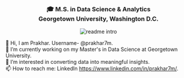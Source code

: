 <!-- markdownlint-disable MD033 MD041 -->
<p align="center">
  <h3 align="center">🎓 M.S. in Data Science & Analytics<br>Georgetown University, Washington D.C.</h3>
</p>

<p align="center">
  <img src="https://readme-typing-svg.demolab.com/?lines=Hey,+I+am+Prakhar+Maheshwari!;I+am+a+Data+Scientist.!;Welcome+to+my+GitHub!;&font=Fira%20Code&center=true&width=380&height=50&duration=4000&pause=1000" alt="readme intro">
</p>

👋 Hi, I am Prakhar. Username- @prakhar7m.  
🔭 I’m currently working on my Master's in Data Science at Georgetown University.  
👀 I’m interested in converting data into meaningful insights.  
📫 How to reach me: LinkedIn https://www.linkedin.com/in/prakhar7m/.  


<!--
**prakhar7m/prakhar7m** is a ✨ _special_ ✨ repository because its `README.md` (this file) appears on your GitHub profile.

Here are some ideas to get you started:

- 🔭 I’m currently working on ...
- 🌱 I’m currently learning ...
- 👯 I’m looking to collaborate on ...
- 🤔 I’m looking for help with ...
- 💬 Ask me about ...
- 📫 How to reach me: ...
- 😄 Pronouns: ...
- ⚡ Fun fact: ...
-->

